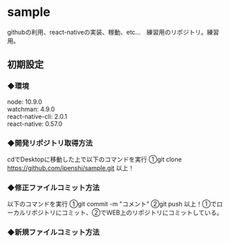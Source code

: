 # sample
githubの利用、react-nativeの実装、稼動、etc…　練習用のリポジトリ。練習用。

## 初期設定  
### ◆環境  
  node: 10.9.0  
  watchman: 4.9.0  
  react-native-cli: 2.0.1  
  react-native: 0.57.0  

### ◆開発リポジトリ取得方法
  cdでDesktopに移動した上で以下のコマンドを実行
    ①git clone https://github.com/ipenshi/sample.git
  以上！
  
### ◆修正ファイルコミット方法
  以下のコマンドを実行
    ①git commit -m "コメント"
    ②git push
  以上！①でローカルリポジトリにコミット、②でＷEB上のリポジトリにコミットしている。
  
### ◆新規ファイルコミット方法
